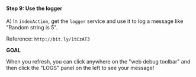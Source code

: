 #### Step 9: Use the logger

A) In `indexAction`, get the `logger` service and use it
to log a message like "Random string is 5".

Reference: `http://bit.ly/1tCzAT3`

**GOAL**

When you refresh, you can click anywhere on the "web debug toolbar"
and then click the "LOGS" panel on the left to see your message!
